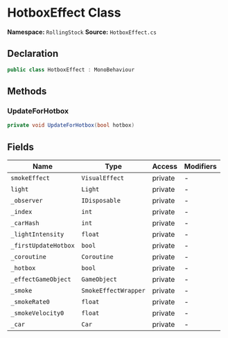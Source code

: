 # HotboxEffect Class

**Namespace:** `RollingStock`
**Source:** `HotboxEffect.cs`

## Declaration

```csharp
public class HotboxEffect : MonoBehaviour
```

## Methods

### UpdateForHotbox

```csharp
private void UpdateForHotbox(bool hotbox)
```

## Fields

| Name | Type | Access | Modifiers |
|------|------|--------|-----------|
| `smokeEffect` | `VisualEffect` | private | - |
| `light` | `Light` | private | - |
| `_observer` | `IDisposable` | private | - |
| `_index` | `int` | private | - |
| `_carHash` | `int` | private | - |
| `_lightIntensity` | `float` | private | - |
| `_firstUpdateHotbox` | `bool` | private | - |
| `_coroutine` | `Coroutine` | private | - |
| `_hotbox` | `bool` | private | - |
| `_effectGameObject` | `GameObject` | private | - |
| `_smoke` | `SmokeEffectWrapper` | private | - |
| `_smokeRate0` | `float` | private | - |
| `_smokeVelocity0` | `float` | private | - |
| `_car` | `Car` | private | - |

